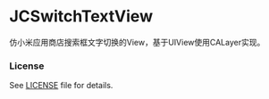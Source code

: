 # JCSwitchTextView
仿小米应用商店搜索框文字切换的View，基于UIView使用CALayer实现。



### License
 See [LICENSE](https://github.com/Jcdroid/JCImageSliderView/blob/master/LICENSE) file for details.
